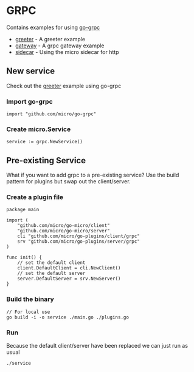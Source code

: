 # GRPC

Contains examples for using [go-grpc](https://github.com/micro/go-grpc)

- [greeter](greeter) - A greeter example
- [gateway](gateway) - A grpc gateway example
- [sidecar](sidecar) - Using the micro sidecar for http

## New service

Check out the [greeter](greeter) example using go-grpc

### Import go-grpc

```
import "github.com/micro/go-grpc"
```

### Create micro.Service

```
service := grpc.NewService()
```

## Pre-existing Service

What if you want to add grpc to a pre-existing service? Use the build pattern for plugins but swap out the client/server.

### Create a plugin file

```
package main

import (
	"github.com/micro/go-micro/client"
	"github.com/micro/go-micro/server"
	cli "github.com/micro/go-plugins/client/grpc"
	srv "github.com/micro/go-plugins/server/grpc"
)

func init() {
	// set the default client
	client.DefaultClient = cli.NewClient()
	// set the default server
	server.DefaultServer = srv.NewServer()
}
```

### Build the binary

```
// For local use
go build -i -o service ./main.go ./plugins.go
```

### Run

Because the default client/server have been replaced we can just run as usual

```
./service
```
